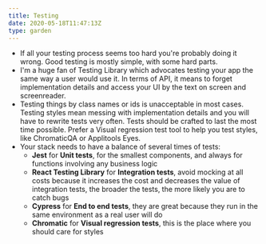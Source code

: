 ```yaml
---
title: Testing
date: 2020-05-18T11:47:13Z
type: garden
---
```


- If all your testing process seems too hard you're probably doing it wrong. Good testing is mostly simple, with some hard parts.
- I'm a huge fan of Testing Library which advocates testing your app the same way a user would use it. In terms of API, it means to forget implementation details and access your UI by the text on screen and screenreader.
- Testing things by class names or ids is unacceptable in most cases. Testing styles mean messing with implementation details and you will have to rewrite tests very often. Tests should be crafted to last the most time possible. Prefer a Visual regression test tool to help you test styles, like ChromaticQA or Applitools Eyes.
- Your stack needs to have a balance of several times of tests:
  - **Jest** for **Unit tests**, for the smallest components, and always for functions involving any business logic
  - **React Testing Library** for **Integration tests**, avoid mocking at all costs because it increases the cost and decreases the value of integration tests, the broader the tests, the more likely you are to catch bugs
  - **Cypress** for **End to end tests**, they are great because they run in the same environment as a real user will do
  - **Chromatic** for **Visual regression tests**, this is the place where you should care for styles
